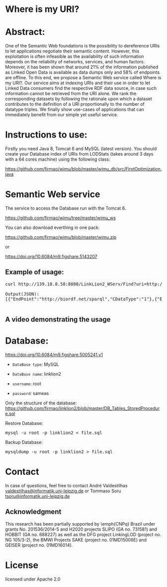 # Where is my URI?

# Abstract:
One of the Semantic Web foundations is the possibility to dereference URIs to let applications negotiate their semantic content.
However, this exploitation is often infeasible as the availability of such information depends on the reliability of networks, services, and human factors.
Moreover, it has been shown that around 21% of the information published as Linked Open Data is available as data dumps only and 58% of endpoints are offline.
To this end, we propose a Semantic Web service called Where is my URI?.
Our service aims at indexing URIs and their use in order to let Linked Data consumers find the respective RDF data source, in case such information cannot be retrieved from the URI alone.
We rank the corresponding datasets by following the rationale upon which a dataset contributes to the definition of a URI proportionally to the number of datatype triples.
We finally show use-cases of applications that can immediately benefit from our simple yet useful service.

# Instructions to use:
Firstly you need Java 8, Tomcat 6 and MySQL (latest version).
You should create your Database index of URIs from LODStats (takes around 3 days with a 64 cores machine) using the following class:

https://github.com/firmao/wimu/blob/master/wimu_db/src/FirstOptimization.java

# Semantic Web service
The service to access the Database run with the Tomcat 6.

https://github.com/firmao/wimu/tree/master/wimu_ws


You can also download everthing in one pack:

https://github.com/firmao/wimu/blob/master/wimu.zip

or

https://doi.org/10.6084/m9.figshare.5143207

## Example of usage:
<pre>
curl http://139.18.8.58:8080/LinkLion2_WServ/Find?uri=http://semanticscience.org/resource/SIO_000272

Output(JSON):
[{"EndPoint":"http://biordf.net/sparql","CDataType":"1"},{"EndPoint":"http://lov.okfn.org/dataset/lov/sparql","CDataType":"4"}]

</pre>

## A video demonstrating the usage


# Database:
https://doi.org/10.6084/m9.figshare.5005241.v1

- `DataBase type`: MySQL

- `DataBase name`: linklion2

- `username`: root

- `password`: sameas

Only the structure of the database:
https://github.com/firmao/linklion2/blob/master/DB_Tables_StoredProcedure.sql

Restore Database:
<pre>
mysql -u root -p linklion2 < file.sql
</pre>
Backup Database:
<pre>
mysqldump -u root -p linklion2 > file.sql
</pre>

# Contact
In case of questions, feel free to contact André Valdestilhas <valdestilhas@informatik.uni-leipzig.de> or Tommaso Soru <tsoru@informatik.uni-leipzig.de>


## Acknowledgment
This research has been partially supported by \emph{CNPq} Brazil under grants No. 201536/2014-5 and H2020 projects SLIPO (GA no. 731581) and HOBBIT (GA no. 688227) as well as the DFG project LinkingLOD (project no. NG 105/3-2), the BMWI Projects SAKE (project no. 01MD15006E) and GEISER (project no. 01MD16014).

# License

licensed under Apache 2.0
